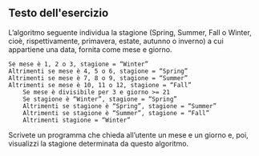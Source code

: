## Testo dell'esercizio

L’algoritmo seguente individua la stagione (Spring, Summer, Fall o Winter, cioè, rispettivamente, primavera, estate, autunno o inverno) a cui appartiene una data, fornita come mese e giorno.
```
Se mese è 1, 2 o 3, stagione = “Winter”
Altrimenti se mese è 4, 5 o 6, stagione = “Spring” 
Altrimenti se mese è 7, 8 o 9, stagione = “Summer” 
Altrimenti se mese è 10, 11 o 12, stagione = “Fall” 
    Se mese è divisibile per 3 e giorno >= 21
    Se stagione è “Winter”, stagione = “Spring”
    Altrimenti se stagione è “Spring”, stagione = “Summer” 
    Altrimenti se stagione è “Summer”, stagione = “Fall” 
    Altrimenti stagione = “Winter”
```
Scrivete un programma che chieda all’utente un mese e un giorno e, poi, visualizzi la stagione determinata da questo algoritmo.